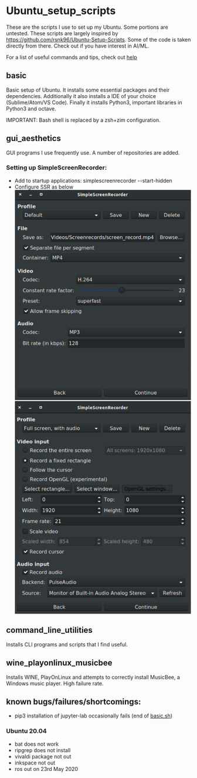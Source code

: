 # Ubuntu_setup_scripts
These are the scripts I use to set up my Ubuntu. Some portions are untested.
These scripts are largely inspired by https://github.com/rsnk96/Ubuntu-Setup-Scripts. Some of the code is taken directly from there. Check out if you have interest in AI/ML.

For a list of useful commands and tips, check out [help](Help.md)

## basic
Basic setup of Ubuntu. It installs some essential packages and their dependencies. Additionally it also installs a IDE of your choice (Sublime/Atom/VS Code). Finally it installs Python3, important libraries in Python3 and octave.

IMPORTANT: Bash shell is replaced by a zsh+zim configuration.

## gui_aesthetics
GUI programs I use frequently use. A number of repositories are added.
### Setting up SimpleScreenRecorder:
* Add to startup applications:  simplescreenrecorder --start-hidden
* Configure SSR as below
 ![Page 1 of setup](config_files/ssr_1.png?raw=true "Screenshot 1")
 ![Page 2 of setup](config_files/ssr_2.png?raw=true "Screenshot 2")

## command_line_utilities
Installs CLI programs and scripts that I find useful.

## wine_playonlinux_musicbee
Installs WINE, PlayOnLinux and attempts to correctly install MusicBee, a Windows music player. High failure rate.

## known bugs/failures/shortcomings:
* pip3 installation of jupyter-lab occasionally fails (end of [basic.sh](basic.sh))

### Ubuntu 20.04
* bat does not work
* ripgrep does not install
* vivaldi package not out
* inkspace not out
* ros out on 23rd May 2020

